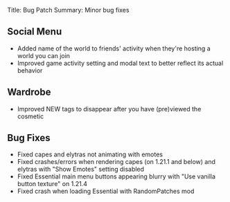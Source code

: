 Title: Bug Patch
Summary: Minor bug fixes

## Social Menu
- Added name of the world to friends' activity when they're hosting a world you can join
- Improved game activity setting and modal text to better reflect its actual behavior

## Wardrobe
- Improved NEW tags to disappear after you have (pre)viewed the cosmetic

## Bug Fixes
- Fixed capes and elytras not animating with emotes
- Fixed crashes/errors when rendering capes (on 1.21.1 and below) and elytras with "Show Emotes" setting disabled
- Fixed Essential main menu buttons appearing blurry with "Use vanilla button texture" on 1.21.4
- Fixed crash when loading Essential with RandomPatches mod
